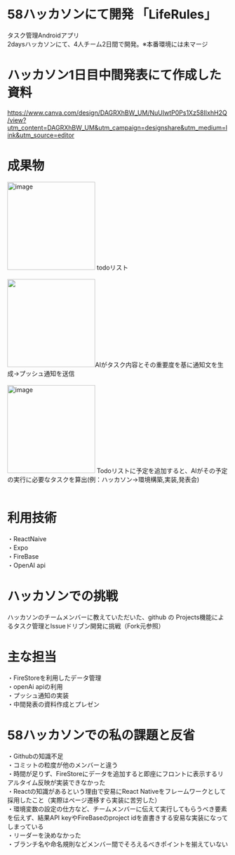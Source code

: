 # 58ハッカソンにて開発 「LifeRules」
タスク管理Androidアプリ<br>
2daysハッカソンにて、4人チーム2日間で開発。※本番環境には未マージ<br>
# ハッカソン1日目中間発表にて作成した資料<br>
https://www.canva.com/design/DAGRXhBW_UM/NuUIwtP0Ps1Xz58IIxhH2Q/view?utm_content=DAGRXhBW_UM&utm_campaign=designshare&utm_medium=link&utm_source=editor
# 成果物
<img width="200" alt="image" src="https://github.com/user-attachments/assets/fc2c38d8-a861-4cbf-a542-66432fc92810">
todoリスト<br><br>
<img src="https://github.com/user-attachments/assets/12307937-1d6d-4136-9086-70b2e64d573b" width="200">AIがタスク内容とその重要度を基に通知文を生成→プッシュ通知を送信<br><br>
<img width="200" alt="image" src="https://github.com/user-attachments/assets/ea22b0b3-d72f-491d-9cdc-9d606e10debc">
Todoリストに予定を追加すると、AIがその予定の実行に必要なタスクを算出(例：ハッカソン→環境構築,実装,発表会)<br>
<br>

# 利用技術
・ReactNaive<br>
・Expo<br>
・FireBase<br>
・OpenAI api<br>
# ハッカソンでの挑戦
ハッカソンのチームメンバーに教えていただいた、github の Projects機能によるタスク管理とIssueドリブン開発に挑戦（Fork元参照）
# 主な担当
・FireStoreを利用したデータ管理<br>
・openAi apiの利用<br>
・プッシュ通知の実装<br>
・中間発表の資料作成とプレゼン
# 58ハッカソンでの私の課題と反省
・Githubの知識不足<br>
・コミットの粒度が他のメンバーと違う<br>
・時間が足りず、FireStoreにデータを追加すると即座にフロントに表示するリアルタイム反映が実装できなかった<br>
・Reactの知識があるという理由で安易にReact Nativeをフレームワークとして採用したこと（実際はページ遷移すら実装に苦労した）<br>
・環境変数の設定の仕方など、チームメンバーに伝えて実行してもらうべき要素を伝えず、結果API keyやFireBaseのproject idを直書きする安易な実装になってしまっている<br>
・リーダーを決めなかった<br>
・ブランチ名や命名規則などメンバー間でそろえるべきポイントを揃えていない
